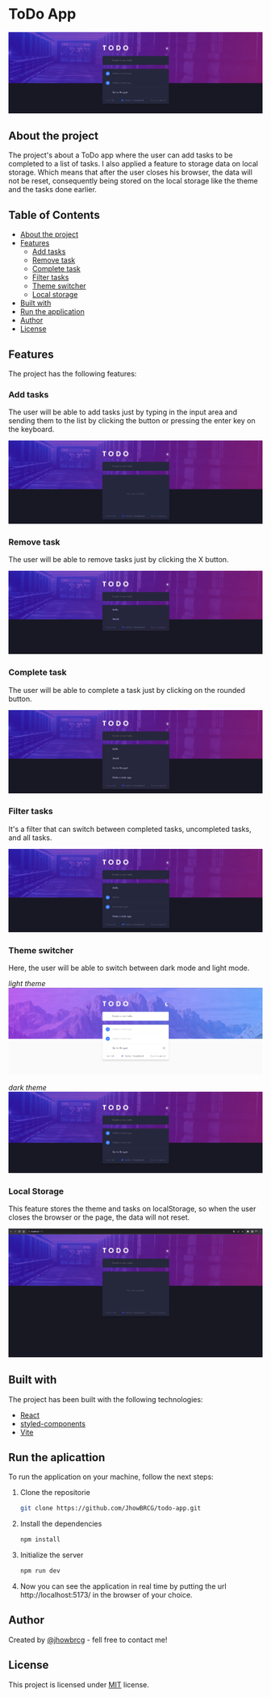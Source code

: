 # ToDo App

<img src="./docs/todo-main.png">

## About the project

The project's about a ToDo app where the user can add tasks to be completed to a list of tasks. I also applied a feature to storage data on local storage. Which means that after the user closes his browser, the data will not be reset, consequently being stored on the local storage like the theme and the tasks done earlier.

## Table of Contents

- [About the project](#about-the-project)
- [Features](#features)
  - [Add tasks](#add-tasks)
  - [Remove task](#remove-task)
  - [Complete task](#remove-task)
  - [Filter tasks](#filter-tasks)
  - [Theme switcher](#theme-switcher)
  - [Local storage](#local-storage)
- [Built with](#built-with)
- [Run the application](#run-the-aplicattion)
- [Author](#author)
- [License](#license)

## Features

The project has the following features:

### Add tasks

The user will be able to add tasks just by typing in the input area and sending them to the list by clicking the button or pressing the enter key on the keyboard.

<img src="./docs/add-task.gif">

### Remove task

The user will be able to remove tasks just by clicking the X button.

<img src="./docs/remove-task.gif">

### Complete task

The user will be able to complete a task just by clicking on the rounded button.

<img src="./docs/complete-task.gif">

### Filter tasks

It's a filter that can switch between completed tasks, uncompleted tasks, and all tasks.

<img src="./docs/filter-task.gif">

### Theme switcher

Here, the user will be able to switch between dark mode and light mode.

_light theme_
<img src="./docs/todo-main-light.png">

_dark theme_
<img src="./docs/todo-main.png">

### Local Storage

This feature stores the theme and tasks on localStorage, so when the user closes the browser or the page, the data will not reset.

<img src="./docs/local-storage.gif">

## Built with

The project has been built with the following technologies:

- [React](https://react.dev/)
- [styled-components](https://styled-components.com/)
- [Vite](https://vitejs.dev/)

## Run the aplicattion

To run the application on your machine, follow the next steps:

1. Clone the repositorie

   ```sh
   git clone https://github.com/JhowBRCG/todo-app.git
   ```

2. Install the dependencies

   ```sh
   npm install
   ```

3. Initialize the server

   ```sh
   npm run dev
   ```

4. Now you can see the application in real time by putting the url http://localhost:5173/ in the browser of your choice.

## Author

Created by [@jhowbrcg](https://github.com/JhowBRCG) - fell free to contact me!

## License

This project is licensed under [MIT](https://opensource.org/licenses/MIT) license.
